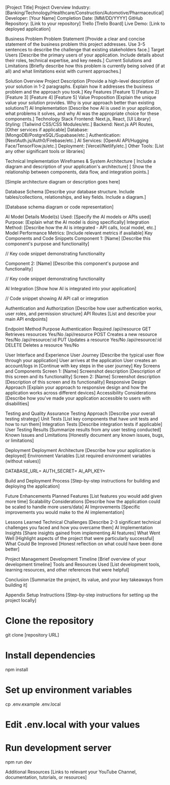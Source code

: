 [Project Title]
Project Overview
Industry: [Banking/Technology/Healthcare/Construction/Automotive/Pharmaceutical]
Developer: [Your Name]
Completion Date: [MM/DD/YYYY]
GitHub Repository: [Link to your repository]
Trello [Trello Board]
Live Demo: [Link to deployed application]




Business Problem
Problem Statement
[Provide a clear and concise statement of the business problem this project addresses. Use 3-5 sentences to describe the challenge that existing stakeholders face.]
Target Users
[Describe the primary users of your application. Include details about their roles, technical expertise, and key needs.]
Current Solutions and Limitations
[Briefly describe how this problem is currently being solved (if at all) and what limitations exist with current approaches.]




Solution Overview
Project Description
[Provide a high-level description of your solution in 1-2 paragraphs. Explain how it addresses the business problem and the approach you took.]
Key Features
[Feature 1]
[Feature 2]
[Feature 3]
[Feature 4]
[Feature 5]
Value Proposition
[Explain the unique value your solution provides. Why is your approach better than existing solutions?]
AI Implementation
[Describe how AI is used in your application, what problems it solves, and why AI was the appropriate choice for these components.]
Technology Stack
Frontend: Next.js, React, [UI Library]
Styling: [Tailwind CSS/CSS Modules/etc.]
Backend: Next.js API Routes, [Other services if applicable]
Database: [MongoDB/PostgreSQL/Supabase/etc.]
Authentication: [NextAuth.js/Auth0/Firebase/etc.]
AI Services: [OpenAI API/Hugging Face/TensorFlow.js/etc.]
Deployment: [Vercel/Netlify/etc.]
Other Tools: [List any other significant tools or libraries]




Technical Implementation
Wireframes & System Architecture
[ Include a diagram and description of your application's architecture]
[ Show the relationship between components, data flow, and integration points.]

[Simple architecture diagram or description goes here]


Database Schema
[Describe your database structure. Include tables/collections, relationships, and key fields. Include a diagram.]

[Database schema diagram or code representation]


AI Model Details
Model(s) Used: [Specify the AI models or APIs used]
Purpose: [Explain what the AI model is doing specifically]
Integration Method: [Describe how the AI is integrated - API calls, local model, etc.]
Model Performance Metrics: [Include relevant metrics if available]
Key Components and Code Snippets
Component 1: [Name]
[Describe this component's purpose and functionality]

// Key code snippet demonstrating functionality




Component 2: [Name]
[Describe this component's purpose and functionality]

// Key code snippet demonstrating functionality




AI Integration
[Show how AI is integrated into your application]

// Code snippet showing AI API call or integration




Authentication and Authorization
[Describe how user authentication works, user roles, and permission structure]
API Routes
[List and describe your main API endpoints]

Endpoint
Method
Purpose
Authentication Required
/api/resource
GET
Retrieves resources
Yes/No
/api/resource
POST
Creates a new resource
Yes/No
/api/resource/:id
PUT
Updates a resource
Yes/No
/api/resource/:id
DELETE
Deletes a resource
Yes/No





User Interface and Experience
User Journey
[Describe the typical user flow through your application]
User arrives at the application
User creates an account/logs in
[Continue with key steps in the user journey]
Key Screens and Components
Screen 1: [Name]
Screenshot description
[Description of this screen and its functionality]
Screen 2: [Name]
Screenshot description
[Description of this screen and its functionality]
Responsive Design Approach
[Explain your approach to responsive design and how the application works across different devices]
Accessibility Considerations
[Describe how you've made your application accessible to users with disabilities]




Testing and Quality Assurance
Testing Approach
[Describe your overall testing strategy]
Unit Tests
[List key components that have unit tests and how to run them]
Integration Tests
[Describe integration tests if applicable]
User Testing Results
[Summarize results from any user testing conducted]
Known Issues and Limitations
[Honestly document any known issues, bugs, or limitations]




Deployment
Deployment Architecture
[Describe how your application is deployed]
Environment Variables
[List required environment variables (without values)]

DATABASE_URL=
AUTH_SECRET=
AI_API_KEY=


Build and Deployment Process
[Step-by-step instructions for building and deploying the application]




Future Enhancements
Planned Features
[List features you would add given more time]
Scalability Considerations
[Describe how the application could be scaled to handle more users/data]
AI Improvements
[Specific improvements you would make to the AI implementation]




Lessons Learned
Technical Challenges
[Describe 2-3 significant technical challenges you faced and how you overcame them]
AI Implementation Insights
[Share insights gained from implementing AI features]
What Went Well
[Highlight aspects of the project that were particularly successful]
What Could Be Improved
[Honest reflection on what could have been done better]




Project Management
Development Timeline
[Brief overview of your development timeline]
Tools and Resources Used
[List development tools, learning resources, and other references that were helpful]




Conclusion
[Summarize the project, its value, and your key takeaways from building it]




Appendix
Setup Instructions
[Step-by-step instructions for setting up the project locally]

# Clone the repository
git clone [repository URL]

# Install dependencies
npm install

# Set up environment variables
cp .env.example .env.local
# Edit .env.local with your values

# Run development server
npm run dev


Additional Resources
[Links to relevant your YouTube Channel, documentation, tutorials, or resources]


